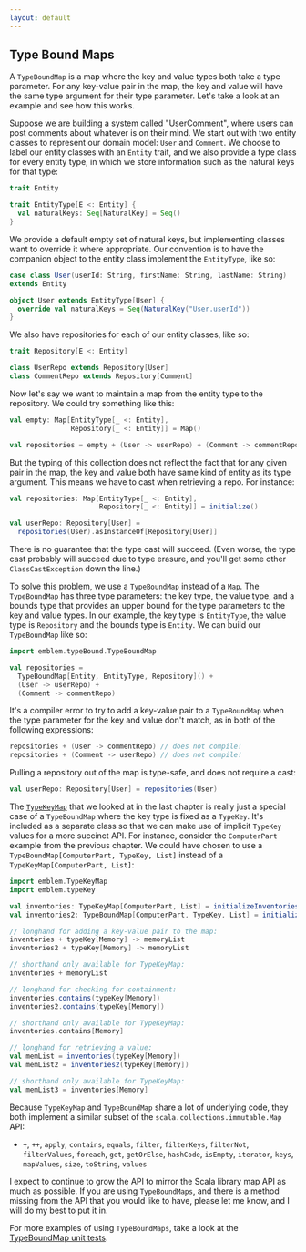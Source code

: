 ```yaml
---
layout: default
---
```


## Type Bound Maps

A `TypeBoundMap` is a map where the key and value types both take a type parameter. For any key-value pair in the map, the key and value will have the same type argument for their type parameter. Let's take a look at an example and see how this works.

Suppose we are building a system called "UserComment", where users can post comments about whatever is on their mind. We start out with two entity classes to represent our domain model: `User` and `Comment`. We choose to label our entity classes with an `Entity` trait, and we also provide a type class for every entity type, in which we store information such as the natural keys for that type:

```scala
trait Entity

trait EntityType[E <: Entity] {
  val naturalKeys: Seq[NaturalKey] = Seq()
}
```

We provide a default empty set of natural keys, but implementing classes want to override it where appropriate. Our convention is to have the companion object to the entity class implement the `EntityType`, like so:

```scala
case class User(userId: String, firstName: String, lastName: String)
extends Entity

object User extends EntityType[User] {
  override val naturalKeys = Seq(NaturalKey("User.userId"))
}
```

We also have repositories for each of our entity classes, like so:

```scala
trait Repository[E <: Entity]

class UserRepo extends Repository[User]
class CommentRepo extends Repository[Comment]
```

Now let's say we want to maintain a map from the entity type to the repository. We could try something like this:

```scala
val empty: Map[EntityType[_ <: Entity],
               Repository[_ <: Entity]] = Map()

val repositories = empty + (User -> userRepo) + (Comment -> commentRepo)
```

But the typing of this collection does not reflect the fact that for any given pair in the map, the key and value both have same kind of entity as its type argument. This means we have to cast when retrieving a repo. For instance:

```scala
val repositories: Map[EntityType[_ <: Entity],
                      Repository[_ <: Entity]] = initialize()

val userRepo: Repository[User] =
  repositories(User).asInstanceOf[Repository[User]]
```

There is no guarantee that the type cast will succeed. (Even worse, the type cast probably will succeed due to type erasure, and you'll get some other `ClassCastException` down the line.)

To solve this problem, we use a `TypeBoundMap` instead of a `Map`. The `TypeBoundMap` has three type parameters: the key type, the value type, and a bounds type that provides an upper bound for the type parameters to the key and value types. In our example, the key type is `EntityType`, the value type is `Repository` and the bounds type is `Entity`. We can build our `TypeBoundMap` like so:

```scala
import emblem.typeBound.TypeBoundMap

val repositories =
  TypeBoundMap[Entity, EntityType, Repository]() +
  (User -> userRepo) +
  (Comment -> commentRepo)
```

It's a compiler error to try to add a key-value pair to a `TypeBoundMap` when the type parameter for the key and value don't match, as in both of the following expressions:

```scala
repositories + (User -> commentRepo) // does not compile!
repositories + (Comment -> userRepo) // does not compile!
```

Pulling a repository out of the map is type-safe, and does not require a cast:

```scala
val userRepo: Repository[User] = repositories(User)
```

The [`TypeKeyMap`](TypeKeyMap) that we looked at in the last chapter is really just a special case of a `TypeBoundMap` where the key type is fixed as a `TypeKey`. It's included as a separate class so that we can make use of implicit `TypeKey` values for a more succinct API. For instance, consider the `ComputerPart` example from the previous chapter. We could have chosen to use a `TypeBoundMap[ComputerPart, TypeKey, List]` instead of a `TypeKeyMap[ComputerPart, List]`:

```scala
import emblem.TypeKeyMap
import emblem.typeKey

val inventories: TypeKeyMap[ComputerPart, List] = initializeInventories()
val inventories2: TypeBoundMap[ComputerPart, TypeKey, List] = initializeInventories2()

// longhand for adding a key-value pair to the map:
inventories + typeKey[Memory] -> memoryList
inventories2 + typeKey[Memory] -> memoryList

// shorthand only available for TypeKeyMap:
inventories + memoryList

// longhand for checking for containment:
inventories.contains(typeKey[Memory])
inventories2.contains(typeKey[Memory])

// shorthand only available for TypeKeyMap:
inventories.contains[Memory]

// longhand for retrieving a value:
val memList = inventories(typeKey[Memory])
val memList2 = inventories2(typeKey[Memory])

// shorthand only available for TypeKeyMap:
val memList3 = inventories[Memory]
```

Because `TypeKeyMap` and `TypeBoundMap` share a lot of underlying code, they both implement a similar subset of the `scala.collections.immutable.Map` API:

- `+`, `++`, `apply`, `contains`, `equals`, `filter`, `filterKeys`, `filterNot`, `filterValues`, `foreach`, `get`, `getOrElse`, `hashCode`, `isEmpty`, `iterator`, `keys`, `mapValues`, `size`, `toString`, `values`

I expect to continue to grow the API to mirror the Scala library map API as much as possible. If you are using `TypeBoundMaps`, and there is a method missing from the API that you would like to have, please let me know, and I will do my best to put it in.


For more examples of using `TypeBoundMaps`, take a look at the
[TypeBoundMap unit tests](https://github.com/longevityframework/typekey/blob/master/src/test/scala/typekey/typeBoundMap).
